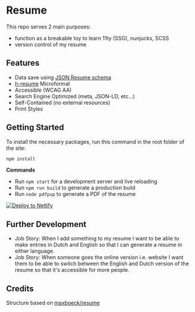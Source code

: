 # Resume

This repo serves 2 main purposes:

* function as a breakable toy to learn 11ty (SSG), nunjucks, SCSS
* version control of my resume

## Features

* Data save using [JSON Resume schema](https://jsonresume.org/schema/)
* [h-resume](http://microformats.org/wiki/h-resume) Microformat
* Accessible (WCAG AA)
* Search Engine Optimized (meta, JSON-LD, etc...)
* Self-Contained (no external resources)
* Print Styles

## Getting Started

To install the necessary packages, run this command in the root folder of the site:

```bash
npm install
```

__Commands__  

* Run `npm start` for a development server and live reloading
* Run `npm run build` to generate a production build
* Run `node pdfpup` to generate a PDF of the resume

[![Deploy to Netlify](https://www.netlify.com/img/deploy/button.svg)](https://app.netlify.com/start/deploy?repository=https://github.com/glgoose/resume)

## Further Development

* Job Story: When I add something to my resume I want to be able to make entries in Dutch and English so that I can generate a resume in either language.
* Job Story: When someone goes the online version i.e. website I want them to be able to switch between the English and Dutch version of the resume so that it's accessible for more people.

## Credits

Structure based on [maxboeck/resume](https://github.com/maxboeck/resume)
